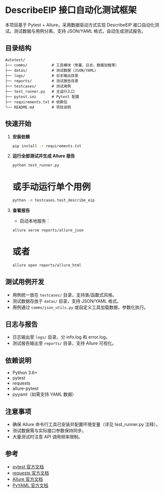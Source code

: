 # DescribeEIP 接口自动化测试框架

本项目基于 Pytest + Allure，采用数据驱动方式实现 DescribeEIP 接口自动化测试。测试数据与用例分离，支持 JSON/YAML 格式，自动生成测试报告。

## 目录结构

```
Autotest/
├── comms/           # 工具模块（常量、日志、数据加载等）
├── datas/           # 测试数据（JSON/YAML）
├── logs/            # 日志输出目录
├── reports/         # 测试报告目录
├── testcases/       # 测试用例
├── test_runner.py   # 主运行入口
├── pytest.ini       # Pytest 配置
├── requirements.txt # 依赖包
└── README.md        # 项目说明
```

## 快速开始

1. **安装依赖**
   ```bash
   pip install -r requirements.txt
   ```

2. **运行全部测试并生成 Allure 报告**
   ```bash
   python test_runner.py
   ```
   # 或手动运行单个用例
   ```bash
   python -m testcases.test_describe_eip
   ```

3. **查看报告**
   - 启动本地服务： 
   ```bash
   allure serve reports/allure_json
   ```
   # 或者
   ```bash
   allure open reports/allure_html
   ```

## 测试用例开发

- 用例统一放在 `testcases/` 目录，支持类/函数式风格。
- 测试数据存放于 `datas/` 目录，支持 JSON/YAML 格式。
- 用例通过 `comms/json_utils.py` 或自定义工具加载数据，参数化执行。

## 日志与报告

- 日志输出至 `logs/` 目录，分 info.log 和 error.log。
- 测试报告输出至 `reports/` 目录，支持 Allure 可视化。

## 依赖说明

- Python 3.6+
- pytest
- requests
- allure-pytest
- pyyaml（如需支持 YAML 数据）

## 注意事项

- 确保 Allure 命令行工具已安装并配置环境变量（详见 test_runner.py 注释）。
- 测试数据需与实际接口参数保持同步。
- 大量测试时注意 API 调用频率限制。

## 参考

- [pytest 官方文档](https://docs.pytest.org/)
- [requests 官方文档](https://docs.python-requests.org/)
- [Allure 官方文档](https://docs.qameta.io/allure/)
- [PyYAML 官方文档](https://pyyaml.org/wiki/PyYAMLDocumentation)